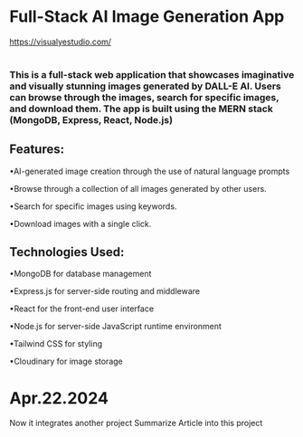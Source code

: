 <h1>Full-Stack AI Image Generation App</h1>

<a href="https://visualyestudio.com/">https://visualyestudio.com/</a>
<br></br>
<h3>This is a full-stack  web application that showcases imaginative and visually stunning images generated by DALL-E AI. Users can browse through the images, search for specific images, and download them. The app is built using the MERN stack (MongoDB, Express, React, Node.js)<h3>


<h2>Features:</h2>

•AI-generated image creation through the use of natural language prompts
  
•Browse through a collection of all images generated by other users.
  
•Search for specific images using keywords.
  
•Download images with a single click.

<h2>Technologies Used: </h2>

•MongoDB for database management

•Express.js for server-side routing and middleware

•React for the front-end user interface

•Node.js for server-side JavaScript runtime environment
  
•Tailwind CSS for styling

•Cloudinary for image storage


<h1>Apr.22.2024</h1>
<div> Now it integrates another project Summarize Article into this project